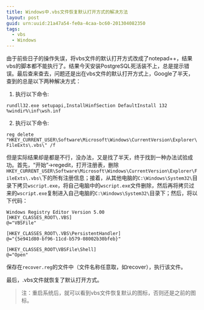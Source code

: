 ```yaml
---
title: Windows中.vbs文件恢复默认打开方式的解决方法
layout: post
guid: urn:uuid:21a47a54-fe0a-4caa-bc60-201304082350
tags:
  - vbs
  - Windows
---
```


由于前些日子的操作失误，将vbs文件的默认打开方式改成了notepad++，结果vbs的脚本都不能执行了。结果今天安装PostgreSQL死活装不上，总是提示错误。最后查来查去，问题还是出在vbs文件的默认打开方式上，Google了半天，查到的总是以下两种解决方式：


1. 执行以下命令:

`rundll32.exe setupapi,InstallHinfSection DefaultInstall 132 %windir%\inf\wsh.inf`

2. 执行以下命令:

`reg delete "HKEY_CURRENT_USER\Software\Microsoft\Windows\CurrentVersion\Explorer\FileExts\.vbs\" /f`


但是实际结果却是都是不行，没办法，又是找了半天，终于找到一种办法试验成功。首先，“开始”->regedit，打开注册表，删除`HKEY_CURRENT_USER\Software\Microsoft\Windows\CurrentVersion\Explorer\FileExts\.vbs\`下的所有注册信息；接着，从其他电脑的`C:\Windows\System32\`目录下拷贝`wscript.exe`，将自己电脑中的`wscript.exe`文件删除，然后再将拷贝过来的`wscript.exe`复制进入自己电脑的`C:\Windows\System32\`目录下；然后，将以下代码：

    Windows Registry Editor Version 5.00
	[HKEY_CLASSES_ROOT\.VBS]
	@="VBSFile"

	[HKEY_CLASSES_ROOT\.VBS\PersistentHandler]
	@="{5e941d80-bf96-11cd-b579-08002b30bfeb}"

	[HKEY_CLASSES_ROOT\VBSFile\Shell]
	@="Open"

保存在`recover.reg`的文件中（文件名称任意取，如recover），执行该文件。


最后，.vbs文件就恢复了默认打开方式。


>注：重启系统后，就可以看到vbs文件恢复默认的图标，否则还是之前的图标。